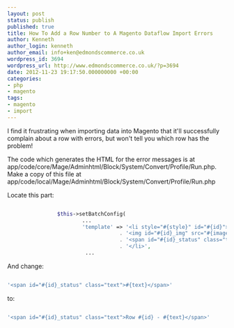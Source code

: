 ```yaml
---
layout: post
status: publish
published: true
title: How To Add a Row Number to A Magento Dataflow Import Errors
author: Kenneth
author_login: kenneth
author_email: info+ken@edmondscommerce.co.uk
wordpress_id: 3694
wordpress_url: http://www.edmondscommerce.co.uk/?p=3694
date: 2012-11-23 19:17:50.000000000 +00:00
categories:
- php
- magento
tags:
- magento
- import
---
```

I find it frustrating when importing data into Magento that it'll successfully complain about a row with errors, but won't tell you which row has the problem!

The code which generates the HTML for the error messages is at app/code/core/Mage/Adminhtml/Block/System/Convert/Profile/Run.php. Make a copy of this file at app/code/local/Mage/Adminhtml/Block/System/Convert/Profile/Run.php

Locate this part:

```php

                $this->setBatchConfig(
                        ...
                        'template' => '<li style="#{style}" id="#{id}">'
                                    . '<img id="#{id}_img" src="#{image}" class="v-middle" style="margin-right:5px"/>'
                                    . '<span id="#{id}_status" class="text">#{text}</span>'
                                    . '</li>',
                         ...

```

And change:

```php

'<span id="#{id}_status" class="text">#{text}</span>'

```

to:

```php

'<span id="#{id}_status" class="text">Row #{id} - #{text}</span>'

```
